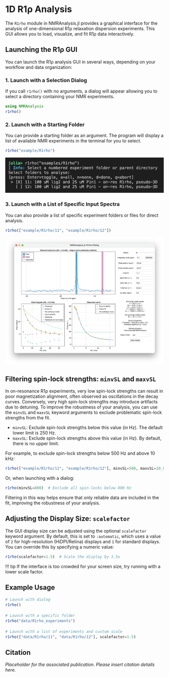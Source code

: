 # 1D R1ρ Analysis

The `R1rho` module in NMRAnalysis.jl provides a graphical interface for the analysis of one-dimensional R1ρ relaxation dispersion experiments. This GUI allows you to load, visualize, and fit R1ρ data interactively.

## Launching the R1ρ GUI

You can launch the R1ρ analysis GUI in several ways, depending on your workflow and data organization:

### 1. Launch with a Selection Dialog

If you call `r1rho()` with no arguments, a dialog will appear allowing you to select a directory containing your NMR experiments.

```julia
using NMRAnalysis
r1rho()
```

### 2. Launch with a Starting Folder

You can provide a starting folder as an argument. The program will display a list of available NMR experiments in the terminal for you to select.

```julia
r1rho("example/R1rho")
```

![R1ρ Experiment Selection](../assets/r1rho-selection.png)

### 3. Launch with a List of Specific Input Spectra

You can also provide a list of specific experiment folders or files for direct analysis.

```julia
r1rho(["example/R1rho/11", "example/R1rho/12"])
```

![R1ρ Analysis Interface](../assets/r1rho-interface.png)

## Filtering spin-lock strengths: `minvSL` and `maxvSL`

In on-resonance R1ρ experiments, very low spin-lock strengths can result in poor magnetization alignment, often observed as oscillations in the decay curves. Conversely, very high spin-lock strengths may introduce artifacts due to detuning. To improve the robustness of your analysis, you can use the `minvSL` and `maxvSL` keyword arguments to exclude problematic spin-lock strengths from the fit.

- `minvSL`: Exclude spin-lock strengths below this value (in Hz). The default lower limit is 250 Hz.
- `maxvSL`: Exclude spin-lock strengths above this value (in Hz). By default, there is no upper limit.

For example, to exclude spin-lock strengths below 500 Hz and above 10 kHz:

```julia
r1rho(["example/R1rho/11", "example/R1rho/12"], minvSL=500, maxvSL=10_000)
```

Or, when launching with a dialog:

```julia
r1rho(minvSL=800)  # Exclude all spin-locks below 800 Hz
```

Filtering in this way helps ensure that only reliable data are included in the fit, improving the robustness of your analysis.

## Adjusting the Display Size: `scalefactor`

The GUI display size can be adjusted using the optional `scalefactor` keyword argument. By default, this is set to `:automatic`, which uses a value of `2` for high-resolution (HiDPI/Retina) displays and `1` for standard displays. You can override this by specifying a numeric value:

```julia
r1rho(scalefactor=1.5)  # Scale the display by 1.5x
```

!!! tip
    If the interface is too crowded for your screen size, try running with a lower scale factor.

## Example Usage

```julia
# Launch with dialog
r1rho()

# Launch with a specific folder
r1rho("data/R1rho_experiments")

# Launch with a list of experiments and custom scale
r1rho(["data/R1rho/11", "data/R1rho/12"], scalefactor=1.5)
```

## Citation

*Placeholder for the associated publication. Please insert citation details here.*
